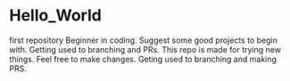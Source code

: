 # Hello_World
first repository
Beginner in coding.
Suggest some good projects to begin with.
Getting used to branching and PRs.
This repo is made for trying new things.
Feel free to make changes.
Geting used to branching and making PRS.

